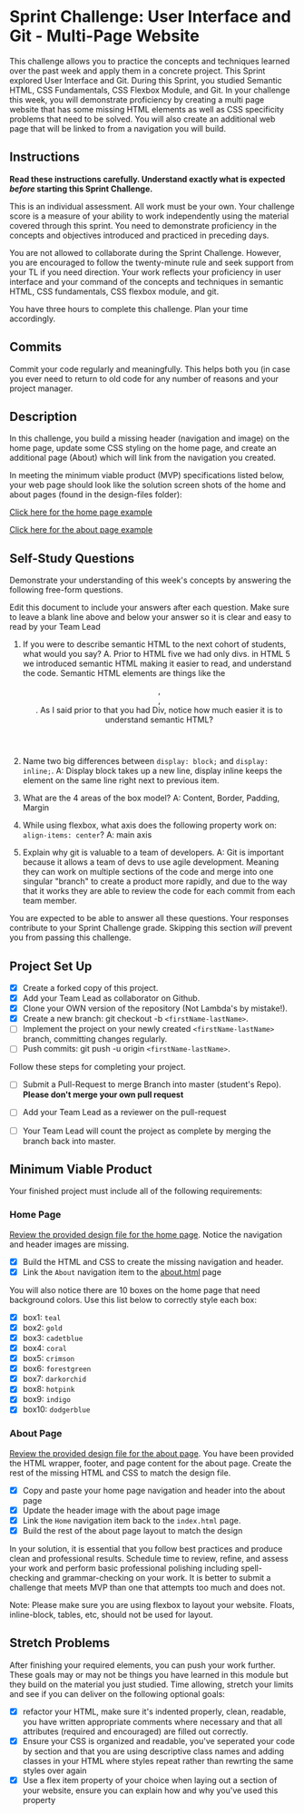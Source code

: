 # Sprint Challenge: User Interface and Git - Multi-Page Website

This challenge allows you to practice the concepts and techniques learned over the past week and apply them in a concrete project. This Sprint explored User Interface and Git. During this Sprint, you studied Semantic HTML, CSS Fundamentals, CSS Flexbox Module, and Git. In your challenge this week, you will demonstrate proficiency by creating a multi page website that has some missing HTML elements as well as CSS specificity problems that need to be solved.  You will also create an additional web page that will be linked to from a navigation you will build.

## Instructions

**Read these instructions carefully. Understand exactly what is expected _before_ starting this Sprint Challenge.**

This is an individual assessment. All work must be your own. Your challenge score is a measure of your ability to work independently using the material covered through this sprint. You need to demonstrate proficiency in the concepts and objectives introduced and practiced in preceding days.

You are not allowed to collaborate during the Sprint Challenge. However, you are encouraged to follow the twenty-minute rule and seek support from your TL if you need direction. Your work reflects your proficiency in user interface and your command of the concepts and techniques in semantic HTML, CSS fundamentals, CSS flexbox module, and git.

You have three hours to complete this challenge. Plan your time accordingly.

## Commits

Commit your code regularly and meaningfully. This helps both you (in case you ever need to return to old code for any number of reasons and your project manager.

## Description

In this challenge, you build a missing header (navigation and image) on the home page, update some CSS styling on the home page, and create an additional page (About) which will link from the navigation you created.

In meeting the minimum viable product (MVP) specifications listed below, your web page should look like the solution screen shots of the home and about pages (found in the design-files folder):

[Click here for the home page example](https://tk-assets.lambdaschool.com/39a49225-8ac9-43da-aa90-514fd60ae99a_sprint-challenge-ui-home-example.png)

[Click here for the about page example](https://tk-assets.lambdaschool.com/ede1bb1a-63ff-4801-8c02-3efa2f603190_sprint-challenge-ui-about-example.png)

## Self-Study Questions

Demonstrate your understanding of this week's concepts by answering the following free-form questions.

Edit this document to include your answers after each question. Make sure to leave a blank line above and below your answer so it is clear and easy to read by your Team Lead

1. If you were to describe semantic HTML to the next cohort of students, what would you say?
A. Prior to HTML five we had only divs. in HTML 5 we introduced semantic HTML making it easier to read, and understand the code. Semantic HTML elements are things like the <header>, <footer>, <section>. As I said prior to that you had Div, notice how much easier it is to understand semantic HTML?

2. Name two big differences between ```display: block;``` and ```display: inline;```.
A: Display block takes up a new line, display inline keeps the element on the same line right next to previous item.

3. What are the 4 areas of the box model?
A: Content, Border, Padding, Margin

4. While using flexbox, what axis does the following property work on: ```align-items: center```?
A: main axis

5. Explain why git is valuable to a team of developers.
A: Git is important because it allows a team of devs to use agile development. Meaning they can work on multiple sections of the code and merge into one singular "branch" to create a product more rapidly, and due to the way that it works they are able to review the code for each commit from each team member. 

You are expected to be able to answer all these questions. Your responses contribute to your Sprint Challenge grade. Skipping this section *will* prevent you from passing this challenge.

## Project Set Up

- [X] Create a forked copy of this project.
- [X] Add your Team Lead as collaborator on Github.
- [X] Clone your OWN version of the repository (Not Lambda's by mistake!).
- [X] Create a new branch: git checkout -b `<firstName-lastName>`.
- [ ] Implement the project on your newly created `<firstName-lastName>` branch, committing changes regularly.
- [ ] Push commits: git push -u origin `<firstName-lastName>`.
 
Follow these steps for completing your project.

- [ ] Submit a Pull-Request to merge <firstName-lastName> Branch into master (student's  Repo). **Please don't merge your own pull request**
- [ ] Add your Team Lead as a reviewer on the pull-request
- [ ] Your Team Lead will count the project as complete by merging the branch back into master.
 


## Minimum Viable Product

Your finished project must include all of the following requirements:

### Home Page

[Review the provided design file for the home page](design-files/home.png).  Notice the navigation and header images are missing.

* [X] Build the HTML and CSS to create the missing navigation and header.
* [X] Link the `About` navigation item to the [about.html](about.html) page

You will also notice there are 10 boxes on the home page that need background colors.  Use this list below to correctly style each box:

* [X] box1: `teal`
* [X] box2: `gold`
* [X] box3: `cadetblue`
* [X] box4: `coral`
* [X] box5: `crimson`
* [X] box6: `forestgreen`
* [X] box7: `darkorchid`
* [X] box8: `hotpink`
* [X] box9: `indigo`
* [X] box10: `dodgerblue`

### About Page

[Review the provided design file for the about page](design-files/about.png). You have been provided the HTML wrapper, footer, and page content for the about page. Create the rest of the missing HTML and CSS to match the design file.

* [X] Copy and paste your home page navigation and header into the about page
* [X] Update the header image with the about page image
* [X] Link the `Home` navigation item back to the `index.html` page.
* [X] Build the rest of the about page layout to match the design

In your solution, it is essential that you follow best practices and produce clean and professional results. Schedule time to review, refine, and assess your work and perform basic professional polishing including spell-checking and grammar-checking on your work. It is better to submit a challenge that meets MVP than one that attempts too much and does not.

Note: Please make sure you are using flexbox to layout your website. Floats, inline-block, tables, etc, should not be used for layout. 

## Stretch Problems

After finishing your required elements, you can push your work further. These goals may or may not be things you have learned in this module but they build on the material you just studied. Time allowing, stretch your limits and see if you can deliver on the following optional goals:

* [X] refactor your HTML, make sure it's indented properly, clean, readable, you have written appropriate comments where necessary and that all attributes (required and encouraged) are filled out correctly.  
* [X] Ensure your CSS is organized and readable, you've seperated your code by section and that you are using descriptive class names and adding classes in your HTML where styles repeat rather than rewrting the same styles over again
* [X] Use a flex item property of your choice when laying out a section of your website, ensure you can explain how and why you've used this property 
